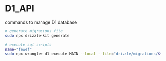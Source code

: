 # D1_API

commands to manage D1 database
```sh
# generate migrations file
sudo npx drizzle-kit generate

# execute sql scripts
name="fewef"
sudo npx wrangler d1 execute MAIN --local --file="drizzle/migrations/${name}.sql"
```
